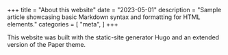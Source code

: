 +++
title = "About this website"
date = "2023-05-01"
description = "Sample article showcasing basic Markdown syntax and formatting for HTML elements."
categories = [
    "meta",
]
+++

This website was built with the static-site generator Hugo and an extended version of the Paper theme.
